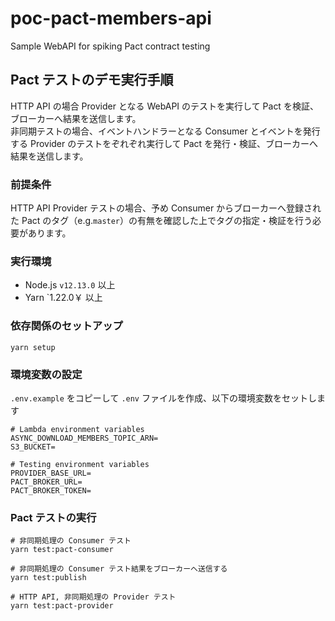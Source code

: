 # poc-pact-members-api
Sample WebAPI for spiking Pact contract testing

## Pact テストのデモ実行手順
HTTP API の場合 Provider となる WebAPI のテストを実行して Pact を検証、ブローカーへ結果を送信します。  
非同期テストの場合、イベントハンドラーとなる Consumer とイベントを発行する Provider のテストをぞれぞれ実行して Pact を発行・検証、ブローカーへ結果を送信します。

### 前提条件
HTTP API Provider テストの場合、予め Consumer からブローカーへ登録された Pact のタグ（e.g.`master`）の有無を確認した上でタグの指定・検証を行う必要があります。

### 実行環境
- Node.js `v12.13.0` 以上
- Yarn `1.22.0￥ 以上

### 依存関係のセットアップ
```shell
yarn setup
```

### 環境変数の設定
`.env.example` をコピーして `.env` ファイルを作成、以下の環境変数をセットします
```
# Lambda environment variables
ASYNC_DOWNLOAD_MEMBERS_TOPIC_ARN=
S3_BUCKET=

# Testing environment variables
PROVIDER_BASE_URL=
PACT_BROKER_URL=
PACT_BROKER_TOKEN=
```

### Pact テストの実行
```shell
# 非同期処理の Consumer テスト
yarn test:pact-consumer

# 非同期処理の Consumer テスト結果をブローカーへ送信する
yarn test:publish

# HTTP API, 非同期処理の Provider テスト
yarn test:pact-provider
```
